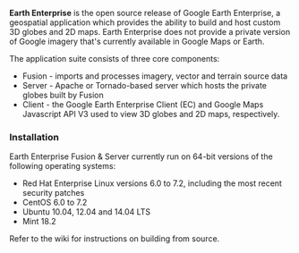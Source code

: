 **Earth Enterprise** is the open source release of Google Earth Enterprise, a geospatial application which provides the ability to build and host custom 3D globes and 2D maps.  Earth Enterprise does not provide a private version of Google imagery that's currently available in Google Maps or Earth.

The application suite consists of three core components:
* Fusion - imports and processes imagery, vector and terrain source data
* Server - Apache or Tornado-based server which hosts the private globes built by Fusion
* Client - the Google Earth Enterprise Client (EC) and Google Maps Javascript API V3 used to view 3D globes and 2D maps, respectively.

### Installation

Earth Enterprise Fusion & Server currently run on 64-bit versions of the following operating systems:
* Red Hat Enterprise Linux versions 6.0 to 7.2, including the most recent security patches
* CentOS 6.0 to 7.2
* Ubuntu 10.04, 12.04 and 14.04 LTS
* Mint 18.2

Refer to the wiki for instructions on building from source.
